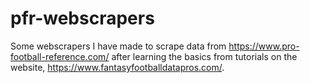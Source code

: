 # pfr-webscrapers
Some webscrapers I have made to scrape data from https://www.pro-football-reference.com/ after learning the basics from tutorials on the website, https://www.fantasyfootballdatapros.com/.
